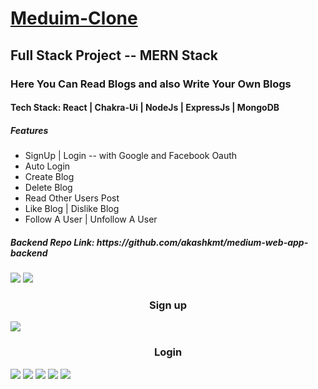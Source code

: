 # [Meduim-Clone](https://medium-web-app.netlify.app/)
## Full Stack Project -- MERN Stack

<h3>Here You Can Read Blogs and also Write Your Own Blogs</h3>
<h4>Tech Stack: React | Chakra-Ui | NodeJs | ExpressJs | MongoDB</h4>
<h5>Features</h5>
<ul>
<li>SignUp | Login -- with Google and Facebook Oauth</li>
<li>Auto Login</li>
<li>Create Blog</li>
<li>Delete Blog</li>
<li>Read Other Users Post</li>
<li>Like Blog | Dislike Blog</li>
<li>Follow A User | Unfollow A User</li>
</ul>
<h5>Backend Repo Link: https://github.com/akashkmt/medium-web-app-backend</h5>

<img src="https://user-images.githubusercontent.com/97526754/182702429-1d811c77-b1b2-45fa-b4ff-754e821f67ea.png" />
<img src="https://user-images.githubusercontent.com/97526754/182703233-81c4234b-5157-44f6-a5c2-2345bc39f82b.png" />
<h3 align="center">Sign up</h3>
<img src="https://user-images.githubusercontent.com/97526754/182704415-b89e2875-555a-4985-948a-a27ebf89a8e3.png" />
<h3 align="center">Login</h3>
<img src="https://user-images.githubusercontent.com/97526754/182703841-65d0fdf2-74e3-408c-a794-1693df4ca6aa.png" />
<img src="https://user-images.githubusercontent.com/97526754/182705258-2257f9a2-970b-4323-b391-baf96b895297.png" />
<img src="https://user-images.githubusercontent.com/97526754/182705506-fe1ce4bb-f43a-4dba-bc0a-8731c028c93e.png" />
<img src="https://user-images.githubusercontent.com/97526754/182705709-e15df45a-be2d-479e-b98d-b1ee3277a419.png" />
<img src="https://user-images.githubusercontent.com/97526754/182705845-6ab33ca0-5a2c-47b3-b930-3048c11722f2.png" />
